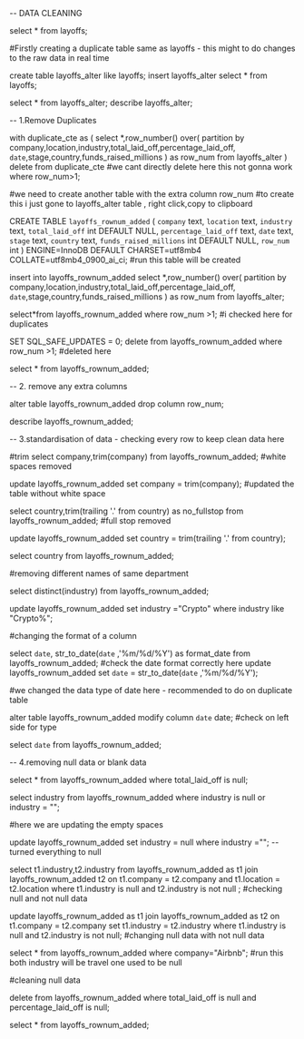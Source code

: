 -- DATA CLEANING

select * from layoffs;

#Firstly creating a duplicate table same as layoffs - this might to do changes to the raw data in real time

create table layoffs_alter like layoffs;
insert layoffs_alter
select * from layoffs;

select * from layoffs_alter;
describe layoffs_alter;

-- 1.Remove Duplicates

with duplicate_cte as
(
	select *,row_number() 
	over( 
			partition by company,location,industry,total_laid_off,percentage_laid_off,
			`date`,stage,country,funds_raised_millions
		) as row_num
	from layoffs_alter
)
delete from duplicate_cte #we cant directly delete here this not gonna work
where row_num>1;

#we need to create another table with the extra column row_num
#to create this i just gone to layoffs_alter table , right click,copy to clipboard

CREATE TABLE `layoffs_rownum_added` (
  `company` text,
  `location` text,
  `industry` text,
  `total_laid_off` int DEFAULT NULL,
  `percentage_laid_off` text,
  `date` text,
  `stage` text,
  `country` text,
  `funds_raised_millions` int DEFAULT NULL,
  `row_num` int
) ENGINE=InnoDB DEFAULT CHARSET=utf8mb4 COLLATE=utf8mb4_0900_ai_ci; #run this table will be created

insert into layoffs_rownum_added
select *,row_number() 
	over( 
			partition by company,location,industry,total_laid_off,percentage_laid_off,
			`date`,stage,country,funds_raised_millions
		) as row_num
	from layoffs_alter;

select*from layoffs_rownum_added
where row_num >1; #i checked here for duplicates

SET SQL_SAFE_UPDATES = 0;
delete from layoffs_rownum_added
where row_num >1; #deleted here 

select * from layoffs_rownum_added;

-- 2. remove any extra columns

alter table layoffs_rownum_added
drop column row_num;

describe layoffs_rownum_added;

-- 3.standardisation of data - checking every row to keep clean data here

#trim
select company,trim(company) from layoffs_rownum_added; #white spaces removed
 
update layoffs_rownum_added
set company = trim(company); #updated the table without white space
 
 select country,trim(trailing '.' from country) as no_fullstop 
 from layoffs_rownum_added; #full stop removed
 
 update layoffs_rownum_added
 set country = trim(trailing '.' from country);
 
 select country from layoffs_rownum_added;
 
#removing different names of same department

select distinct(industry) from layoffs_rownum_added;
 
update layoffs_rownum_added
set industry ="Crypto"
where industry like "Crypto%";

#changing the format of a column

select `date`,
str_to_date(`date` ,'%m/%d/%Y') as format_date from layoffs_rownum_added; #check the date format correctly here
update layoffs_rownum_added
set `date` = str_to_date(`date` ,'%m/%d/%Y');
  
#we changed the data type of date here - recommended to do on duplicate table

alter table layoffs_rownum_added
modify column `date` date; #check on left side for type
  
select `date` from layoffs_rownum_added;
  
-- 4.removing null data or blank data

select * from layoffs_rownum_added 
where total_laid_off is null;

select industry from layoffs_rownum_added
where industry is null or industry = "";

#here we are updating the empty spaces

update layoffs_rownum_added
set industry = null
where industry =""; -- turned everything to null

select t1.industry,t2.industry from layoffs_rownum_added as t1
join layoffs_rownum_added t2
on t1.company = t2.company
and t1.location = t2.location
where t1.industry is null  and t2.industry is not null ; #checking null and not null data

update layoffs_rownum_added as t1
join layoffs_rownum_added as t2
on t1.company = t2.company
set t1.industry = t2.industry
where t1.industry is null
and t2.industry is not null; #changing null data with not null data

select * from layoffs_rownum_added where company="Airbnb"; #run this both industry will be travel one  used to be null

#cleaning null data

delete from layoffs_rownum_added
where total_laid_off is null 
and percentage_laid_off is null;

select * from layoffs_rownum_added;
